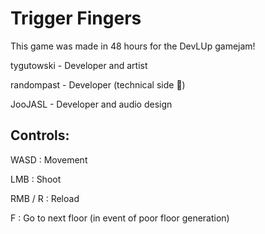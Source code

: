 # Trigger Fingers

This game was made in 48 hours for the DevLUp gamejam!

tygutowski - Developer and artist

randompast - Developer (technical side 🥴)

JooJASL - Developer and audio design


## Controls:

WASD : Movement

LMB : Shoot

RMB / R : Reload

F : Go to next floor (in event of poor floor generation)
